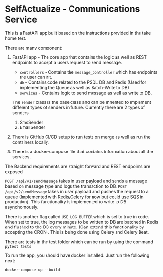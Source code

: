 # SelfActualize - Communications Service

This is a FastAPI app built based on the instructions provided in the take home test.

There are many component:
1. FastAPI app - The core app that contains the logic as well as REST endpoints to accept a users request to send message.
    - `controllers` - Contains the `message_controller` which has endpoints the user can hit.
    - `db` - Contains code related to the PSQL DB and Redis (Used for implementing the Queue as well as Batch-Write to DB)
    - `services` - Contains logic to send message as well as write to DB.

    The `sender` class is the base class and can be inherited to implement different types of senders in future. Currently there are 2 types of senders
    1. SmsSender
    2. EmailSender

2. There is GitHub CI/CD setup to run tests on merge as well as run the containers locally.

3. There is a docker-compose file that contains information about all the services.


The Backend requirements are straight forward and REST endpoints are exposed. 

`POST /api/v1/sendMessage` takes in user payload and sends a message based on message type and logs the transaction to DB.
`POST /api/v2/sendMessage` takes in user payload and pushes the request to a queue (Implemented with Redis/Celery for now but could use SQS in production). This functionality is implemented to write to DB asynchornously.

There is another flag called `USE_LOG_BUFFER` which is set to true in code. When set to true, the log messages to be written to DB are batched in Redis and flushed to the DB every minute. (Can extend this functionality by accepting the CRON). This is being done using Celery and Celery Beat.

There are tests in the test folder which can be run by using the command `pytest tests`

To run the app, you should have docker installed. Just run the following next:
```
docker-compose up --build
```
